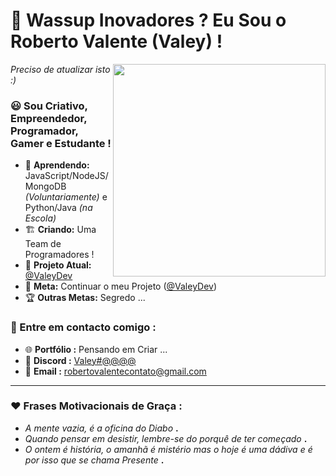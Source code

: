 # 👋 Wassup Inovadores ? Eu Sou o Roberto Valente (Valey) !

<!-- <img align='right' src="https://cdn.discordapp.com/attachments/687666702292746464/823585735004127283/Valey.jpg"> => Logo Antiga -->
<img align='right' src="https://cdn.discordapp.com/attachments/817757645128990721/824965878416015400/LogoNova.png" width="340" height="340"> 
<!-- <img align='right' src="https://cdn.discordapp.com/attachments/817757645128990721/824789973176942692/LOGOS-52.png" width="300" height="300"> -->

*Preciso de atualizar isto :)*
### 😃 Sou Criativo, Empreendedor, Programador, Gamer e Estudante !
- 🌲 **Aprendendo:** JavaScript/NodeJS/MongoDB *(Voluntariamente)* e Python/Java *(na Escola)*
- 🏗️ **Criando:** Uma Team de Programadores !
- 🚧 **Projeto Atual:** [@ValeyDev](https://github.com/ValeyDev)
- 🥳 **Meta:** Continuar o meu Projeto ([@ValeyDev](https://github.com/ValeyDev))
- 🏆 **Outras Metas:** Segredo ...

### 📢 Entre em contacto comigo :
- 🌐 **Portfólio :** Pensando em Criar ...
- 📌 **Discord :** [Valey#@@@@](https://discord.com/users/381780035784409088)
- 📨 **Email :** [robertovalentecontato@gmail.com](mailto:robertovalentecontato@gmail.com)
<!-- - 🚀 **Perfil Rocketseat :** [robertovalente](https://app.rocketseat.com.br/me/robertovalente) -->

---

### ❤️ Frases Motivacionais de Graça :
- *A mente vazia, é a oficina do Diabo* **.**
- *Quando pensar em desistir, lembre-se do porquê de ter começado* **.**
- *O ontem é história, o amanhã é mistério mas o hoje é uma dádiva e é por isso que se chama Presente* **.**
